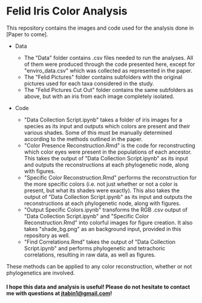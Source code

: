 # Felid Iris Color Analysis
This repository contains the images and code used for the analysis done in [Paper to come].

- Data
  - The "Data" folder contains .csv files needed to run the analyses. All of them were produced through the code presented here, except for "enviro_data.csv" which was collected as represented in the paper.
  - The "Felid Pictures" folder contains subfolders with the original pictures used for each taxa considered in the study.
  - The "Felid Pictures Cut Out" folder contains the same subfolders as above, but with an iris from each image completely isolated.

- Code
  - "Data Collection Script.ipynb" takes a folder of iris images for a species as its input and outputs which colors are present and their various shades. Some of this must be manually determined according to the methods outlined in the paper.
  - "Color Presence Reconstruction.Rmd" is the code for reconstructing which color eyes were present in the populations of each ancestor. This takes the output of "Data Collection Script.ipynb" as its input and outputs the reconstructions at each phylogenetic node, along with figures. 
  - "Specific Color Reconstruction.Rmd" performs the reconstruction for the more specific colors (i.e. not just whether or not a color is present, but what its shades were exactly). This also takes the output of "Data Collection Script.ipynb" as its input and outputs the reconstructions at each phylogenetic node, along with figures. 
  - "Output Specific Colors.ipynb" transforms the RGB .csv output of "Data Collection Script.ipynb" and "Specific Color Reconstruction.Rmd" into colorful images for figure creation. It also takes "shade_bg.png" as an background input, provided in this repository as well.
  - "Find Correlations.Rmd" takes the output of "Data Collection Script.ipynb" and performs phylogenetic and tetrachoric correlations, resulting in raw data, as well as figures.
 
These methods can be applied to any color reconstruction, whether or not phylogenetics are involved. 

#### I hope this data and analysis is useful! Please do not hesitate to contact me with questions at jtabin1@gmail.com!
